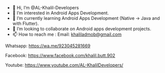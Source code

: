 - 👋 Hi, I’m @AL-Khalil-Developers
- 👀 I’m interested in Android Apps Development.
- 🌱 I’m currently learning Android Apps Development (Native -> Java and with Flutter).
- 💞️ I’m looking to collaborate on Android apps development projects.
- 📫 How to reach me :
Email: khaliladmob@gmail.com

Whatsapp: https://wa.me/923045281669 

Facebook: https://www.facebook.com/khalil.butt.902

Youtube: https://www.youtube.com/AL-KhalilDevelopers/

<!---
AL-Khalil-Developers/AL-Khalil-Developers is a ✨ special ✨ repository because its `README.md` (this file) appears on your GitHub profile.
You can click the Preview link to take a look at your changes.
--->
